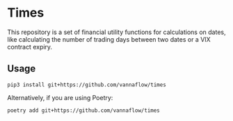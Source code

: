 # Times

This repository is a set of financial utility functions for calculations on dates, like calculating the number of trading days between two dates or a VIX contract expiry.

## Usage

```
pip3 install git+https://github.com/vannaflow/times
```

Alternatively, if you are using Poetry:

```
poetry add git+https://github.com/vannaflow/times
```
